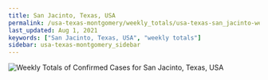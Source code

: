 ```yaml
---
title: San Jacinto, Texas, USA
permalink: /usa-texas-montgomery/weekly_totals/usa-texas-san_jacinto-weekly_totals.html
last_updated: Aug 1, 2021
keywords: ["San Jacinto, Texas, USA", "weekly totals"]
sidebar: usa-texas-montgomery_sidebar
---
```


![Weekly Totals of Confirmed Cases for San Jacinto, Texas, USA](/covid_tracker/images/graphs/usa-texas-san_jacinto-weekly_totals_graph.png)
